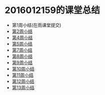 

2016012159的课堂总结
===
* 第1周小结(在雨课堂提交)
* [第2周小结](https://github.com/saturn-lab/FBDQA-2020A/blob/master/Memos/Study-Memo/2159-Day2-cannonballsvr.md)
* [第4周小结](https://github.com/saturn-lab/FBDQA-2020A/blob/master/Memos/Study-Memo/2159-Day4-cannonballsvr.md)
* [第5周小结](https://github.com/saturn-lab/FBDQA-2020A/blob/master/Memos/Study-Memo/2159-Day5-cannonballsvr.md)
* [第7周小结](https://github.com/saturn-lab/FBDQA-2020A/blob/master/Memos/Study-Memo/2159-Day7-cannonballsvr.md)
* [第8周小结](https://github.com/saturn-lab/FBDQA-2020A/blob/master/Memos/Study-Memo/2159-Day8-cannonballsvr.md)
* [第9周小结](https://github.com/saturn-lab/FBDQA-2020A/blob/master/Memos/Study-Memo/2159-Day9-cannonballsvr.md)
* [第10周小结](https://github.com/saturn-lab/FBDQA-2020A/blob/master/Memos/Study-Memo/2159-Day10-cannonballsvr.md)
* [第11周小结](https://github.com/saturn-lab/FBDQA-2020A/blob/master/Memos/Study-Memo/2159-Day11-cannonballsvr.md)
* [第12周小结](https://github.com/saturn-lab/FBDQA-2020A/blob/master/Memos/Study-Memo/2159-Day12-cannonballsvr.md)
* [第13周小结](https://github.com/saturn-lab/FBDQA-2020A/blob/master/Memos/Study-Memo/2159-Day13-cannonballsvr.md)
